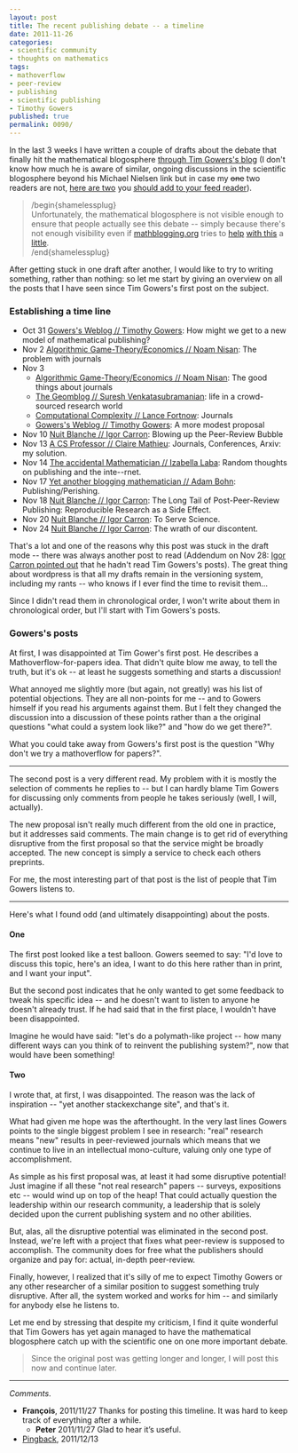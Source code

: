 ```yaml
---
layout: post
title: The recent publishing debate -- a timeline
date: 2011-11-26
categories:
- scientific community
- thoughts on mathematics
tags:
- mathoverflow
- peer-review
- publishing
- scientific publishing
- Timothy Gowers
published: true
permalink: 0090/
---
```


In the last 3 weeks I have written a couple of drafts about the debate that finally hit the mathematical blogosphere [through Tim Gowers's blog](http://gowers.wordpress.com/2011/10/31/how-might-we-get-to-a-new-model-of-mathematical-publishing/) (I don't know how much he is aware of similar, ongoing discussions in the scientific blogosphere beyond his Michael Nielsen link but in case my <del datetime="2011-11-27T00:00:22+00:00">one</del> two readers are not, [here are two](http://scientopia.org/blogs/ethicsandscience/2011/11/05/scientific-authorship-guests-courtesy-contributions-and-harms/) you [should add to your feed reader](http://scientopia.org/blogs/drugmonkey/2011/11/11/a-thought-exercise-for-readers/)).

> /begin{shamelessplug}  
>  Unfortunately, the mathematical blogosphere is not visible enough to ensure that people actually see this debate -- simply because there's not enough visibility even if [mathblogging.org](http://www.mathblogging.org) tries to [help](http://mathblogging.wordpress.com/2011/11/09/weekly-picks-36/) [with this](http://mathblogging.wordpress.com/2011/11/16/weekly-picks-37/) a [little](http://mathblogging.wordpress.com/2011/11/24/weekly-picks-38/).  
>  /end{shamelessplug}

After getting stuck in one draft after another, I would like to try to writing something, rather than nothing: so let me start by giving an overview on all the posts that I have seen since Tim Gowers's first post on the subject.

### Establishing a time line

*   Oct 31 [Gowers's Weblog // Timothy Gowers](http://gowers.wordpress.com/2011/10/31/how-might-we-get-to-a-new-model-of-mathematical-publishing/): How might we get to a new model of mathematical publishing?
*   Nov 2 [Algorithmic Game-Theory/Economics // Noam Nisan](http://agtb.wordpress.com/2011/11/02/the-problem-with-journals/): The problem with journals
*   Nov 3
    *   [Algorithmic Game-Theory/Economics // Noam Nisan](http://agtb.wordpress.com/2011/11/03/the-good-things-about-journals/): The good things about journals
    *   [The Geomblog // Suresh Venkatasubramanian](http://geomblog.blogspot.com/2011/11/life-in-crowd-sourced-research-world.html?utm_source=feedburner&utm_medium=feed&utm_campaign=Feed:+TheGeomblog+%28The+Geomblog%29): life in a crowd-sourced research world
    *   [Computational Complexity // Lance Fortnow](http://blog.computationalcomplexity.org/2011/11/journals.html): Journals
    *   [Gowers's Weblog // Timothy Gowers](http://gowers.wordpress.com/2011/11/03/a-more-modest-proposal/): A more modest proposal
*   Nov 10 [Nuit Blanche // Igor Carron](http://nuit-blanche.blogspot.com/2011/11/blowing-up-peer-review-bubble.html?utm_source=feedburner&utm_medium=feed&utm_campaign=Feed:+blogspot/wCeDd+(Nuit+Blanche)): Blowing up the Peer-Review Bubble
*   Nov 13 [A CS Professor // Claire Mathieu](http://teachingintrotocs.blogspot.com/2011/11/journals-conferences-arxiv-my-solution.html): Journals, Conferences, Arxiv: my solution.
*   Nov 14 [The accidental Mathematician // Izabella Laba](http://ilaba.wordpress.com/2011/11/14/random-thoughts-on-publishing-and-the-internet/): Random thoughts on publishing and the inte--rnet.
*   Nov 17 [Yet another blogging mathematician // Adam Bohn](http://nuit-blanche.blogspot.com/2011/11/long-tail-of-post-peer-review.html?utm_source=feedburner&utm_medium=feed&utm_campaign=Feed%3A+blogspot%2FwCeDd+%28Nuit+Blanche%29): Publishing/Perishing.
*   Nov 18 [Nuit Blanche // Igor Carron](http://nuit-blanche.blogspot.com/2011/11/long-tail-of-post-peer-review.html?utm_source=feedburner&utm_medium=feed&utm_campaign=Feed%3A+blogspot%2FwCeDd+%28Nuit+Blanche%29): The Long Tail of Post-Peer-Review Publishing: Reproducible Research as a Side Effect.
*   Nov 20 [Nuit Blanche // Igor Carron](http://nuit-blanche.blogspot.com/2011/11/to-serve-science.html?utm_source=feedburner&utm_medium=feed&utm_campaign=Feed%3A+blogspot%2FwCeDd+%28Nuit+Blanche%29): To Serve Science.
*   Nov 24 [Nuit Blanche // Igor Carron](http://nuit-blanche.blogspot.com/2011/11/wrath-of-our-discontent.html?utm_source=feedburner&utm_medium=feed&utm_campaign=Feed%3A+blogspot%2FwCeDd+%28Nuit+Blanche%29): The wrath of our discontent.

That's a lot and one of the reasons why this post was stuck in the draft mode -- there was always another post to read (Addendum on Nov 28: [Igor Carron pointed out](http://nuit-blanche.blogspot.com/2011/11/tim-gowers-model-of-mathematical.html) that he hadn't read Tim Gowers's posts). The great thing about wordpress is that all my drafts remain in the versioning system, including my rants -- who knows if I ever find the time to revisit them...

Since I didn't read them in chronological order, I won't write about them in chronological order, but I'll start with Tim Gowers's posts.

### Gowers's posts

At first, I was disappointed at Tim Gower's first post. He describes a Mathoverflow-for-papers idea. That didn't quite blow me away, to tell the truth, but it's ok -- at least he suggests something and starts a discussion!

What annoyed me slightly more (but again, not greatly) was his list of potential objections. They are all non-points for me -- and to Gowers himself if you read his arguments against them. But I felt they changed the discussion into a discussion of these points rather than a the original questions "what could a system look like?" and "how do we get there?".

What you could take away from Gowers's first post is the question "Why don't we try a mathoverflow for papers?".

* * *

The second post is a very different read. My problem with it is mostly the selection of comments he replies to -- but I can hardly blame Tim Gowers for discussing only comments from people he takes seriously (well, I will, actually).

The new proposal isn't really much different from the old one in practice, but it addresses said comments. The main change is to get rid of everything disruptive from the first proposal so that the service might be broadly accepted. The new concept is simply a service to check each others preprints.

For me, the most interesting part of that post is the list of people that Tim Gowers listens to.

* * *

Here's what I found odd (and ultimately disappointing) about the posts.

#### One

The first post looked like a test balloon. Gowers seemed to say: "I'd love to discuss this topic, here's an idea, I want to do this here rather than in print, and I want your input".

But the second post indicates that he only wanted to get some feedback to tweak his specific idea -- and he doesn't want to listen to anyone he doesn't already trust. If he had said that in the first place, I wouldn't have been disappointed.

Imagine he would have said: "let's do a polymath-like project -- how many different ways can you think of to reinvent the publishing system?", now that would have been something!

#### Two

I wrote that, at first, I was disappointed. The reason was the lack of inspiration -- "yet another stackexchange site", and that's it.

What had given me hope was the afterthought. In the very last lines Gowers points to the single biggest problem I see in research: "real" research means "new" results in peer-reviewed journals which means that we continue to live in an intellectual mono-culture, valuing only one type of accomplishment.

As simple as his first proposal was, at least it had some disruptive potential! Just imagine if all these "not real research" papers -- surveys, expositions etc -- would wind up on top of the heap! That could actually question the leadership within our research community, a leadership that is solely decided upon the current publishing system and no other abilities.

But, alas, all the disruptive potential was eliminated in the second post. Instead, we're left with a project that fixes what peer-review is supposed to accomplish. The community does for free what the publishers should organize and pay for: actual, in-depth peer-review.

Finally, however, I realized that it's silly of me to expect Timothy Gowers or any other researcher of a similar position to suggest something truly disruptive. After all, the system worked and works for him -- and similarly for anybody else he listens to.

Let me end by stressing that despite my criticism, I find it quite wonderful that Tim Gowers has yet again managed to have the mathematical blogosphere catch up with the scientific one on one more important debate.

> Since the original post was getting longer and longer, I will post this now and continue later.

---

_Comments_.

* **François**, 2011/11/27
  Thanks for posting this timeline. It was hard to keep track of everything after a while.
  * **Peter** 2011/11/27
    Glad to hear it’s useful.
* [Pingback](http://logic.dorais.org/archives/630), 2011/12/13
